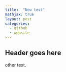 ```yaml
---
title:  "New test"
mathjax: true
layout: post
categories: 
  - github
  - website
---
```


## Header goes here

other text.
